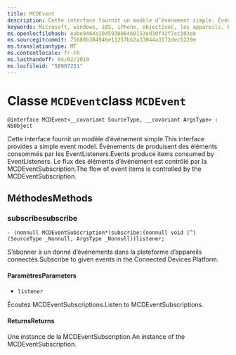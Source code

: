 ```yaml
---
title: MCDEvent
description: Cette interface fournit un modèle d’événement simple. Événements de produisent des éléments consommés par les EventListeners.
keywords: Microsoft, windows, iOS, iPhone, objectiveC, les appareils, Project Rome connectés
ms.openlocfilehash: eabe9464a104593b06460153ed30f42f7cc103eb
ms.sourcegitcommit: 75680b384946e11257bb2a33044a3172dec5220e
ms.translationtype: MT
ms.contentlocale: fr-FR
ms.lasthandoff: 04/02/2019
ms.locfileid: "58907251"
---
```

# <a name="class-mcdevent"></a><span data-ttu-id="df7ec-105">Classe `MCDEvent`</span><span class="sxs-lookup"><span data-stu-id="df7ec-105">class `MCDEvent`</span></span> 

```
@interface MCDEvent<__covariant SourceType, __covariant ArgsType> : NSObject
```  
 
 <span data-ttu-id="df7ec-106">Cette interface fournit un modèle d’événement simple.</span><span class="sxs-lookup"><span data-stu-id="df7ec-106">This interface provides a simple event model.</span></span> <span data-ttu-id="df7ec-107">Événements de produisent des éléments consommés par les EventListeners.</span><span class="sxs-lookup"><span data-stu-id="df7ec-107">Events produce items consumed by EventListeners.</span></span>
<span data-ttu-id="df7ec-108">Le flux des éléments d’événement est contrôlé par la MCDEventSubscription.</span><span class="sxs-lookup"><span data-stu-id="df7ec-108">The flow of event items is controlled by the MCDEventSubscription.</span></span>

## <a name="methods"></a><span data-ttu-id="df7ec-109">Méthodes</span><span class="sxs-lookup"><span data-stu-id="df7ec-109">Methods</span></span>

### <a name="subscribe"></a><span data-ttu-id="df7ec-110">subscribe</span><span class="sxs-lookup"><span data-stu-id="df7ec-110">subscribe</span></span>
`- (nonnull MCDEventSubscription*)subscribe:(nonnull void (^)(SourceType _Nonnull, ArgsType _Nonnull))listener;`

<span data-ttu-id="df7ec-111">S’abonner à un donné d’événements dans la plateforme d’appareils connectés.</span><span class="sxs-lookup"><span data-stu-id="df7ec-111">Subscribe to given events in the Connected Devices Platform.</span></span>

#### <a name="parameters"></a><span data-ttu-id="df7ec-112">Paramètres</span><span class="sxs-lookup"><span data-stu-id="df7ec-112">Parameters</span></span> 
* `listener` 

<span data-ttu-id="df7ec-113">Écoutez MCDEventSubscriptions.</span><span class="sxs-lookup"><span data-stu-id="df7ec-113">Listen to MCDEventSubscriptions.</span></span>

#### <a name="returns"></a><span data-ttu-id="df7ec-114">Returns</span><span class="sxs-lookup"><span data-stu-id="df7ec-114">Returns</span></span>
<span data-ttu-id="df7ec-115">Une instance de la MCDEventSubscription.</span><span class="sxs-lookup"><span data-stu-id="df7ec-115">An instance of the MCDEventSubscription.</span></span>